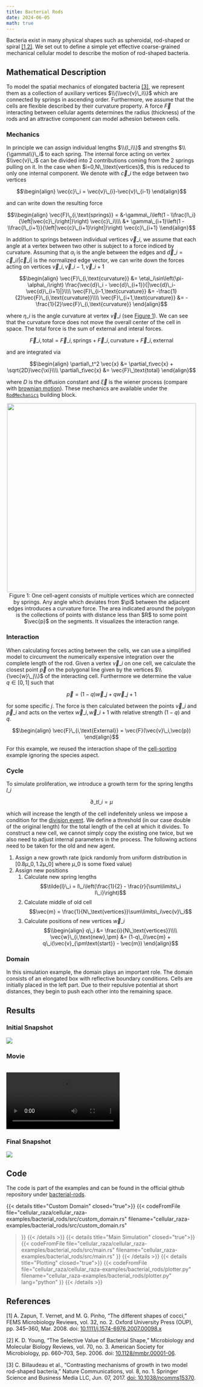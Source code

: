 ```yaml
---
title: Bacterial Rods
date: 2024-06-05
math: true
---
```


Bacteria exist in many physical shapes such as spheroidal, rod-shaped or spiral
[\[1,2\]](#references).
We set out to define a simple yet effective coarse-grained mechanical cellular model to describe
the motion of rod-shaped bacteria.

## Mathematical Description

To model the spatial mechanics of elongated bacteria [\[3\]](#references), we represent them as a
collection of auxiliary vertices $\\{\\vec{v}\_i\\}$ which are connected by springs in ascending
order.
Furthermore, we assume that the cells are flexible described by their curvature property.
A force $\vec{F}$ interacting between cellular agents determines the radius (thickness) of the
rods and an attractive component can model adhesion between cells.

### Mechanics

In principle we can assign individual lengths $\\{l_i\\}$ and strengths $\\{\gamma\\}\_i$ to each
spring.
The internal force acting on vertex $\\vec{v}\_i$ can be divided into 2 contributions coming from
the 2 springs pulling on it.
In the case when $i=0,N\_\\text{vertices}$, this is reduced to only one internal component.
We denote with $\vec{c}\_{i}$ the edge between two vertices

$$\begin{align}
    \vec{c}\_i = \vec{v}\_{i}-\vec{v}\_{i-1}
\end{align}$$

and can write down the resulting force

$$\\begin{align}
    \vec{F}\_{i,\text{springs}} =
        &-\gamma\_i\left(1 - \\frac{l\_i}{\left|\vec{c}\_i\right|}\right)
        \vec{c}\_i\\\\
        &+ \gamma\_{i+1}\left(1 - \\frac{l\_{i+1}}{\left|\vec{c}\_{i+1}\right|}\right)
        \vec{c}\_{i+1}
\\end{align}$$

In addition to springs between individual vertices $\vec{v}\_i$, we assume that each angle at a
vertex between two other is subject to a force indiced by curvature.
Assuming that $\alpha_i$ is the angle between the edges and
$\vec{d}\_i=\vec{c}\_i/|\vec{c}\_i|$ is the normalized edge vector,
we can write down the forces acting on vertices $\vec{v}\_i,\vec{v}\_{i-1},\vec{v}\_{i+1}$

<!-- TODO see page 13 of script what to do here -->

$$\begin{align}
    \vec{F}\_{i,\text{curvature}} &= \eta\_i\sin\left(\pi-\alpha\_i\right)
        \frac{\vec{d}\_i - \vec{d}\_{i+1}}{|\vec{d}\_i-\vec{d}\_{i+1}|}\\\\
    \vec{F}\_{i-1,\text{curvature}} &= -\frac{1}{2}\vec{F}\_{i,\text{curvature}}\\\\
    \vec{F}\_{i+1,\text{curvature}} &= -\frac{1}{2}\vec{F}\_{i,\text{curvature}}
\end{align}$$

where $\eta\_i$ is the angle curvature at vertex $\vec{v}\_i$ (see
[Figure 1](#fig:cell-mechanics-interaction)).
We can see that the curvature force does not move the overall center of the cell in space.
The total force is the sum of external and interal forces.

$$\begin{equation}
    \vec{F}\_{i,\text{total}} = \vec{F}\_{i,\text{springs}}+ \vec{F}\_{i,\text{curvature}}
        + \vec{F}\_{i,\text{external}}
\end{equation}$$

and are integrated via

$$\begin{align}
    \partial\_t^2 \vec{x} &= \partial_t\vec{x} + \sqrt{2D}\vec{\xi}\\\\
    \partial\_t\vec{x} &= \vec{F}\_\text{total}
\end{align}$$

where $D$ is the diffusion constant and  $\vec{\xi}$ is the wiener process (compare with
[brownian motion](/docs/cellular_raza_building_blocks/struct.Brownian3D.html)).
These mechanics are available under the
[`RodMechanics`](/docs/cellular_raza_building_blocks/struct.RodMechanics.html) building block.

<div style="text-align: center;" id="fig:cell-mechanics-interaction">
    <img src="/showcase/bacterial-rods/mechanics.png" width=500>
    Figure 1: One cell-agent consists of multiple vertices which are connected by springs.
    Any angle which deviates from $\pi$ between the adjacent edges introduces a curvature force.
    The area indicated around the polygon is the collections of points with distance less than $R$
    to some point $\vec{p}$ on the segments.
    It visualizes the interaction range.
</div>

### Interaction
When calculating forces acting between the cells, we can use a simplified model to circumvent the
numerically expensive integration over the complete length of the rod.
Given a vertex $\vec{v}\_i$ on one cell, we calculate the closest point $\vec{p}$ on the polygonal
line given by the vertices $\\{\vec{w}\_j\\}$ of the interacting cell.
Furthermore we determine the value $q\in[0,1]$ such that

$$\begin{equation}
    \vec{p} = (1-q)\vec{w}\_j + q\vec{w}\_{j+1}
\end{equation}$$

for some specific $j$.
The force is then calculated between the points $\vec{v}\_i$ and $\vec{p}\_i$ and acts on the
vertex $\vec{w}\_i,\vec{w}\_{i+1}$ with relative strength $(1-q)$ and $q$.

$$\begin{align}
    \vec{F}\_{i,\text{External}} = \vec{F}(\vec{v}\_i,\vec{p})
\end{align}$$

For this example, we reused the interaction shape of the [cell-sorting](/showcase/cell-sorting)
example ignoring the species aspect.

### Cycle
To simulate proliferation, we introduce a growth term for the spring lengths $l\_i$

$$\begin{equation}
    \partial\_t l\_i = \mu
\end{equation}$$

which will increase the length of the cell indefenitely unless we impose a condition for the
[division event](/internals/concepts/cell/cycle).
We define a threshold (in our case double of the original length) for the total length of the
cell at which it divides.
To construct a new cell, we cannot simply copy the existing one twice, but we also need to adjust
internal parameters in the process.
The following actions need to be taken for the old and new agent.

1. Assign a new growth rate (pick randomly from uniform distribution in $[0.8\mu\_0,1.2\mu\_0]$
   where $\mu\_0$ is some fixed value)
2. Assign new positions
    1. Calculate new spring lengths
    $$\tilde{l}\_i = l\_i\left(\frac{1}{2} - \frac{r}{\sum\limits\_i l\_i}\right)$$
    2. Calculate middle of old cell
    $$\vec{m} = \frac{1}{N\_\text{vertices}}\sum\limits\_i\vec{v}\_i$$
    3. Calculate positions of new vertices $\vec{w}\_i$
    $$\\begin{align}
        q\_i &= \frac{i}{N\_\text{vertices}}\\\\
        \vec{w}\_{i,\text{new},\pm} &= (1-q\_i)\vec{m} + q\_i(\vec{v}_{\pm\text{start}} - \vec{m})
    \end{align}$$

### Domain
In this simulation example, the domain plays an important role.
The domain consists of an elongated box with reflective boundary conditions.
Cells are initially placed in the left part.
Due to their repulsive potential at short distances, they begin to push each other into the
remaining space.

## Results
### Initial Snapshot
![](/showcase/bacterial-rods/0000000025.png)

### Movie
<br>
<video controls>
    <source src="/showcase/bacterial-rods/movie.mp4" type="video/mp4">
</video>

### Final Snapshot
![](/showcase/bacterial-rods/0000023000.png)

## Code
The code is part of the examples and can be found in the official github repository under
[bacterial-rods](https://github.com/jonaspleyer/cellular_raza/tree/master/cellular_raza-examples/bacterial_rods).

{{< details title="Custom Domain" closed="true">}}
{{< codeFromFile
    file="cellular_raza/cellular_raza-examples/bacterial_rods/src/custom_domain.rs"
    filename="cellular_raza-examples/bacterial_rods/src/custom_domain.rs"
>}}
{{< /details >}}
{{< details title="Main Simulation" closed="true">}}
{{< codeFromFile
    file="cellular_raza/cellular_raza-examples/bacterial_rods/src/main.rs"
    filename="cellular_raza-examples/bacterial_rods/src/main.rs"
>}}
{{< /details >}}
{{< details title="Plotting" closed="true">}}
{{< codeFromFile
    file="cellular_raza/cellular_raza-examples/bacterial_rods/plotter.py"
    filename="cellular_raza-examples/bacterial_rods/plotter.py"
    lang="python"
>}}
{{< /details >}}

## References

<!-- TODO maybe find better citaions here -->

[1] A. Zapun, T. Vernet, and M. G. Pinho,
“The different shapes of cocci,” FEMS Microbiology Reviews, vol. 32, no. 2.
Oxford University Press (OUP), pp. 345–360, Mar. 2008.
doi: [10.1111/j.1574-6976.2007.00098.x](https://doi.org/10.1111%2Fj.1574-6976.2007.00098.x)

[2] K. D. Young,
“The Selective Value of Bacterial Shape,” Microbiology and Molecular Biology Reviews, vol. 70, no. 3.
American Society for Microbiology, pp. 660–703, Sep. 2006.
doi: [10.1128/mmbr.00001-06](https://doi.org/10.1128/mmbr.00001-06).

[3] C. Billaudeau et al.,
“Contrasting mechanisms of growth in two model rod-shaped bacteria,”
Nature Communications, vol. 8, no. 1.
Springer Science and Business Media LLC, Jun.
07, 2017. [doi: 10.1038/ncomms15370](https://doi.org/10.1038/ncomms15370).
